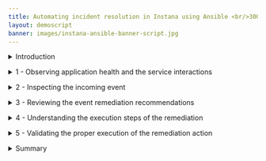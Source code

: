 ```yaml
---
title: Automating incident resolution in Instana using Ansible <br/>300-level live demo
layout: demoscript
banner: images/instana-ansible-banner-script.jpg
---
```


<span id="top"></span>

<details markdown="1">

<summary>Introduction</summary>

In this demo, we’ll see how we can analyze an incoming event in Instana and leverage the new Automation Framework (in Open Beta) to automatically remediate the issue using Red Hat Ansible. 

Our application is a content management app called Quote of the Day (QotD) that delivers personalized content via a mobile and web channel.  Due to a recent sales promotion the application has been receiving an exponential increase in user traffic. A notification has just been received indicating users are beginning to experience slow response times. We need to investigate and resolve the remediation found before additional users are impacted and to avoid a possible outage.

We will demonstrate how Instana integrates seamlessly with the Ansible Automation platform to identify potential playbooks that are good candidates to resolve an incident. We will then show how the playbook can be executed natively from Instana, eliminating the need to jump across tools to resolve an incident.

Let’s get started.


<br/>

</details>

<p/>

<details markdown="1">

<summary>1 - Observing application health and the service interactions</summary>

<br/>

| **1.1** | **View golden signals of the Quote of the Day application** |
| :--- | :--- |
| **Narration** | Let’s first observe the golden signals of the Quote of the Day application. The golden signals consist of a set of four metrics that offer a wide view of the health of a service from the perspective of the end-user or consumer. The four metrics or signals are: Latency, Traffic, Errors and Saturation.|
| **Action** &nbsp; 1.1.1 | On the Instana navigation bar, click the **Applications** perspective icon <br/> <img src="images/1-1-1.png" width="800" /> |
| **Narration** | An Application Perspective (AP) is a power tool for monitoring, alerting, and analysis of a microservice environment. Each Application Perspective auto-generates a feature rich monitoring dashboard for the golden signals. It helps organize teams to stay focused on the services they are interested in. Let’s now drill into the Quote of the Day cloud-native application. |
| **Action** &nbsp; 1.1.2 | Click the **Quote of the Day** application. <br/> <img src="images/1-1-2.png" width="800" /> |
| **Action** &nbsp; 1.1.3 | Click the **Summary** tab (1). Set the time period to **Last 10 minutes** (2). Click **Live** (3). <br/> <img src="images/1-1-3.png" width="800" /> |
| **Narration** | By examining the golden signals we can quickly detect any potential problems that might be directly affecting the behavior of the Quote of the Day (QotD) application.<br/><br/> Observe the increase in both the erroneous call rate (1) and the mean service latency (2). Also notice that in the 'Top Services' chart, the 'qotd-rating' service is now at the top of the list (3) |
| **Action** &nbsp; 1.1.4 | Ensure you are on the **Summary** tab. If not, click the **Summary** tab. <br/> <img src="images/1-1-4.png" width="800" /> |

<br/>

| **1.2** | **Assess service dependencies** |
| :--- | :--- |
| **Narration** | The golden signals provide an aggregate view of all the services in the application. To drill down into more granular detail we should first understand how the services are interconnected. Instana automatically discovers the relationships between the services and correlates them into a application dependency graph. |
| **Action** &nbsp; 1.2.1 | Click the **Dependencies** tab. <br/> <img src="images/1-2-1.png" width="800" /> |
| **Narration** | We can see how the requests are moving through the application in real time. Instana captures 100% of all traces that flow through the application and is able to automatically analyze this information to pin-point hot spots in the request flows.<br/><br/> We can quickly tell that there are some problems with the application because several services are highlighted in yellow and red. From the service dependency graph we can see that the Rating service is having a performance issue. |

**[Go to top](#place1)**

<br/><br/>

</details>

<p/>

<details markdown="1">

<summary>2 - Inspecting the incoming event</summary>

<br/>

| **2.1** | **Examine the event details** |
| :--- | :--- |
| **Narration** | Instana determines how the events are related and only generates an alert if the underlying event or group of events could potentially impact end-users. Let’s examine the critical events detected by Instana. |
| **Action** &nbsp; 2.1.1 | Click the **Issues** tab on the Event page. <br/> <img src="images/2-1-1.png" width="800" /> |
| **Action** &nbsp; 2.1.2 | Click on **Pod containers not ready** event <br/> <img src="images/2-1-2.png" width="800" /> |
| **Narration** | Each Instana issue contains three components: severity, start times and end times. The chart plots metric values relevant to the problem. The performance issue is still active and needs to be resolved to address the current end-user experience problems. |

**[Go to top](#place1)**

<br/><br/>

</details>

<p/>

<details markdown="1">

<summary>3 - Reviewing the event remediation recommendations</summary>

<br/>

| **3.1** | **Review the recommendations** |
| :--- | :--- |
| **Narration** | Before we take a look at the specific event remediations, let’s first understand how Instana goes beyond pure observability to enable you take remedial action on an incoming event without ever leaving the Instana environment. <br/><br/> This new incident remediation feature is referred to as the Action Framework. The Action Framework is a collection of capabilities that allow you to define and manage a remediation. The Action Catalog is a central component of the Action Framework that allows you to manage the lifecycle of the remediations. The Action Framework can also interoperate with and leverage external automation platforms like Ansible.<br/>The event page lists the details behind the underlying cause of the event. By leveraging the Action Framework, Instana can automatically fix the issue. The Event Details page is now enriched with a list of potential remedial actions that can be executed directly within Instana to resolve this issue. |
| **Action** &nbsp; 3.1.1 | Review the **Recommended Actions** section.<br/><img src="images/3-1-1.png" width="800" /> |
| **Narration** | The 'Recommended Actions' section enumerates an AI-derived list of recommendations, sorted by a confidence score. You can associate any or all of these recommendations to this event by clicking the “+” icon. <inline-notification text="Since this is a read-only environment we will not be adding this recommendation to the list of actions in the event. "></inline-notification> The Action Type indicates that the remediation is contained in an Ansible playbook. The confidence score is derived based on several factors, such as the action definitions, action tags, and the meta data from the event. The confidence score attempts to approximate the likelihood that the action will fix this event. The confidence scores are sorted in decreasing order of confidence.<br/>We will next select a remediation to resolve the current active event.|

<br/>

| **3.2** | **Choose a remediation to execute** |
| :--- | :--- |
| **Narration** | The 'Associated Actions' section is new and provided by the Automation Framework. When an event is raised, the AI-derived list of recommended remediations is also attached and available for convenience. This significantly reduces the mean time to fix the incident. We have the option to add additional actions and recommendations if they are no longer relevant to the event. These actions and recommendations will be persisted with this event. Any future occurrence of this event will then carry these newly added remediations.  |
| **Action** &nbsp; 3.2.1 | View the **Associated Actions** tab (1). Select **Get pod events**. Click **Run** (2). <br/> <img src="images/3-2-1.png" width="800" /> |
| **Narration** | Actions are executed on target nodes or agents. Let’s specify the Instana agent and host on which this action should be executed. |
| **Action** &nbsp; 3.2.2 | Set **Hosts** (1) and **Target Agent** (2) with the values shown. Then click **Run action** (3). <br/> <img src="images/3-2-2.png" width="800" /> |
| **Action** &nbsp; 3.2.3 | Click **OK** <br/> <img src="images/3-2-3.png" width="800" /> |
| **Narration** | The remediation is now kicked off. Instana will connect with Ansible to initiate the execution of the Ansible playbook. While the playbook is executing, let’s dive deeper into the Instana-Ansible integration. |

**[Go to top](#place1)**

<br/><br/>

</details>

<p/>

<details markdown="1">

<summary>4 - Understanding the execution steps of the remediation</summary>

<br/>

| **4.1** | **Explore the Instana Action Framework** |
| :--- | :--- |
| **Narration** | The Instana Action Framework bridges the integration between Instana and the Ansible automation platform. You can use this framework to create and manage user-defined automation actions natively in Instana, or leverage any automations already defined in Ansible to automatically remediate incoming events. |
| **Action** &nbsp; 4.1.1 | Click **Automation** in the navigation menu. <br/> <img src="images/4-1-1.png" width="600" /> |
| **Narration** | The Action Catalog is a key component of the Action Framework. It serves as a repository of all the known remediations, also called Actions. You can use the Action Catalog to create new Actions or view existing remediations from third party automation providers such as Ansible.<br/> Let’s browse the remediations currently configured in the Action Catalog. |
| **Action** &nbsp; 4.1.2 | On the **Automation** page, click the **Action Catalog**. <br/> <img src="images/4-1-2.png" width="800" /> |
| **Narration** | Notice the action framework supports three types of actions: a Documentation Link action, a Script action and an HTTP action.<br/><br/> Let’s understand each of these actions: <br/><br/> • The 'Documentation Link' action: Provides access to the relevant documentation to diagnose or remediate a known issue directly from the event context. <br/> • The 'Script' action: Is an automation script that can run on your agent using a Script Action Sensor that is part of the Automation Framework <br/> • The 'HTTP' action: Specifies HTTP calls to invoke webhooks or other REST APIs on your agent by using the new HTTP action sensor. <br/><br/> The Instana-Action Framework synchronizes with the Red Hat Ansible Automation Platform (RHAAP) and imports the pre-defined Ansible playbooks. The ingested Ansible playbooks are categorized in the Instana Action Catalog as Ansible actions. <br/> Let’s examine a sample remediation. |
| **Action** &nbsp; 4.1.3 | Select the **Resolve Rating Latency** action <br/> <img src="images/4-1-3.png" width="800" /> |
| **Narration** | Ansible playbooks are configured in the enterprise-wide Red Hat Ansible Automation Platform. Automation Controller is the command-and-control center for RHAAP. It serves as a central location to configure and manage how automations run across your enterprise infrastructure. In this demo you may optionally explore all the Ansible playbooks in RHAAP |


**[Go to top](#place1)**

<br/><br/>

</details>

<p/>

<details markdown="1">

<summary>5 - Validating the proper execution of the remediation action</summary>

<br/>

| **5.1** | **Check the execution status of the remediation flow** |
| :--- | :--- |
| **Narration** | Now that we have a better idea about how the Instana-Ansible integration works, let’s go back and check the execution status of the remediation we ran earlier. We need to remediate the active event that was generated by the health issue of the Rating service. |
| **Action** &nbsp; 5.1.1 | On the **Action History** page, select the **Get Pod events** remediation. <br/> <img src="images/5-1-1.png" width="600" /> |
| **Narration** | Notice the 'Start Time' and 'End Time' indicating that the remediation has completed. The 'Status' field on the far left validates the successful completion of the remediation.  |
| **Action** &nbsp; 5.1.2 | Click the **View Log** link. <br/> <img src="images/5-1-2.png" width="600" /> |
| **Narration** | Each action has at least two log entries: the 'Start' and 'Stop' entries. The log output displays the steps of the script execution to help track the execution progress of the remediation. |
| **Action** &nbsp; 5.1.3 | Click the **End running action** log entry (1).<br/> <img src="images/5-1-3.png" width="600" /><br/> Ensure that the overall status of the Ansible playbook was successful. Also verify the Host it was executed on and the underlying reason of the failure. |
| **Narration** | The logs displayed reflect the output of the Ansible playbook. It is generated on the host that executed it. It is captured and piped back to Instana by the agent running on the executing host. There are four key pieces of information to look for in the log output:<br/>1. The event name (verify that you are looking at the right event) – ‘Get pod events’.<br/>2. The underlying reason causing the event.<br/> 3. The status of the execution of the action. In this case 'Success'indicates that the playbook executed all steps without any failures.<br/>4. The host on which the action was executed. |

<br/>

| **5.2** | **Monitor the status of the Ansible playbook execution** |
| :--- | :--- |
| **Narration** | To end the demo, we will check the status of the playbook execution in Ansible. Note that the SRE does not need to go to Ansible at all. They can stay within Instana to perform all the remediation work. However, if there are failures it helps to understand the state of Ansible and ensure that the connectivity between Instana and Ansible is functioning and that the two platforms are properly synchronized. |
| **Action** &nbsp; 5.2.1 | On the Ansible console, select **Jobs** and look for **Get pod events** (2). <br/> <img src="images/5-2-1.png" width="800" />|
| **Narration** | A job is an instance of an Anisble playbook against an inventory of hosts. |
| **Action** &nbsp; 5.2.1 | On the Ansible console under **Resources**, select **Templates**.<br/> <img src="images/5-2-2.png" width="800" /> |
| **Narration** | A job template is a definition and set of parameters for running an Ansible playbook. Review the list of playbooks that are currently available, in addition to our 'Get pod events'. Job templates encourage the reuse of Ansible playbook content and collaboration between teams. |


**[Go to top](#place1)**

<br/><br/>

</details>

<p/>

<details markdown="1">

<summary>Summary</summary>

In this demo, we demonstrated how the Automation Framework elevates Instana beyond just an observability tool that does rapid root cause analysis, to also include incident resolution. The Instana-Ansible integration enables IT Ops teams to automatically execute remedial actions in a timely manner, right from within Instana without having to hop across other automation tools. This feature accelerates the time to fix an incident and drastically reduces down time.

Thank you for attending today’s presentation.

**[Go to top](#place1)**

<br/><br/>

</details>